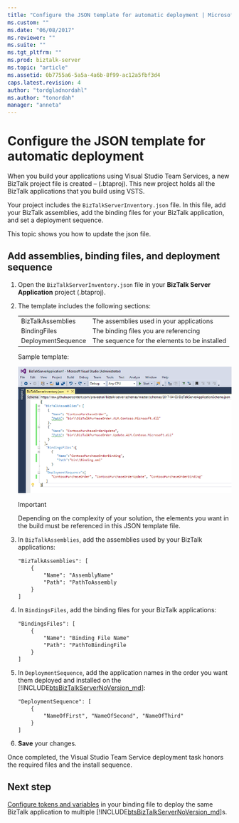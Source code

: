 ```yaml
---
title: "Configure the JSON template for automatic deployment | Microsoft Docs"
ms.custom: ""
ms.date: "06/08/2017"
ms.reviewer: ""
ms.suite: ""
ms.tgt_pltfrm: ""
ms.prod: biztalk-server
ms.topic: "article"
ms.assetid: 0b7755a6-5a5a-4a6b-8f99-ac12a5fbf3d4
caps.latest.revision: 4
author: "tordgladnordahl"
ms.author: "tonordah"
manager: "anneta"
---
```

# Configure the JSON template for automatic deployment


When you build your applications using Visual Studio Team Services, a new BizTalk project file is created – (.btaproj). This new project holds all the BizTalk applications that you build using VSTS. 

Your project includes the `BizTalkServerInventory.json` file. In this file, add your BizTalk assemblies, add the binding files for your BizTalk application, and set a deployment sequence. 

This topic shows you how to update the json file. 

## Add assemblies, binding files, and deployment sequence

1. Open the `BizTalkServerInventory.json` file in your **BizTalk Server Application** project (.btaproj).

2. The template includes the following sections: 

    | | |
	|---|---|
	|BizTalkAssemblies | The assemblies used in your applications |
	|BindingFiles | The binding files you are referencing|
	| DeploymentSequence | The sequence for the elements to be installed|
	
	Sample template: 
	
	![FP1 Json template image 1](../core/media/fp1-json-template-image-1.png)

    > [!IMPORTANT]
	> Depending on the complexity of your solution, the elements you want in the build must be referenced in this JSON template file.

3. In `BizTalkAssemblies`, add the assemblies used by your BizTalk applications: 

	```
	"BizTalkAssemblies": [
		{
			"Name": "AssemblyName"
			"Path": "PathToAssembly
		}
	]
	```

4. In `BindingsFiles`, add the binding files for your BizTalk applications: 

	```
	"BindingsFiles": [
		{
			"Name": "Binding File Name"
			"Path": "PathToBindingFile
		}
	]
	```

5. In `DeploymentSequence`, add the application names in the order you want them deployed and installed on the [!INCLUDE[btsBizTalkServerNoVersion_md](../includes/btsbiztalkservernoversion-md.md)]: 

	```
	"DeploymentSequence": [
		{
			"NameOfFirst", "NameOfSecond", "NameOfThird"
		}
	]
	```
	
6. **Save** your changes. 

Once completed, the Visual Studio Team Service deployment task honors the required files and the install sequence. 

## Next step
[Configure tokens and variables](../core/configure-environmental-tokens-and-variables-for-automatic-deployment.md) in your binding file to deploy the same BizTalk application to multiple [!INCLUDE[btsBizTalkServerNoVersion_md](../includes/btsbiztalkservernoversion-md.md)]s.

 